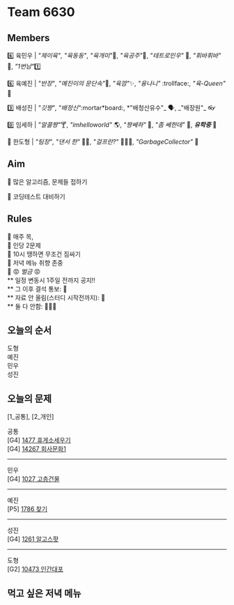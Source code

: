 # Team 6630

## Members

:six: 육민우 | _"제이육"_, _"육동동"_, _"육개미"_:ant:, _"육공주"_:princess:, _"테트로민우"_ 🧩, _"휘바휘바"_ 🙌, _"1번남"_:one:

:six: 육예진 | _"반장"_, _"예진이의 문단속"_:door:, _"육깜"_:sparkles:, _"융나니"_ :trollface:, _"육-Queen"_ 👑

:three: 배성진 | _"깃짱"_, _"배정신"_:mortar*board:, *"배청산유수"_ 🗣️, _"배장원"\_ :eyeglasses:

:zero: 임세하 | _"알콜짱"_:cocktail:, _"imhelloworld"_ 🌎, _"짱쎄하"_ 💪, _"좀 쎄한데"_ 👀, **_유학중_** 🚀

💯 한도형 | _"팀장"_, _"댄서 한"_ 🕺🏻, _"걸프란?"_ 🤷🏻‍♀️, _"GarbageCollector"_ 🤖

## Aim

:dart: 많은 알고리즘, 문제들 접하기

:dart: 코딩테스트 대비하기

## Rules

:pushpin: 매주 목,  
:pushpin: 인당 2문제  
:pushpin: 10시 땡하면 무조건 짐싸기  
:pushpin: 저녁 메뉴 취향 존중  
:pushpin: :rage: _벌금_ :rage:  
** 일정 변동시 1주일 전까지 공지!!  
** 그 이후 결석 통보: :money_with_wings:  
** 자료 안 올림(스터디 시작전까지): :money_with_wings:  
** 둘 다 안함: :money_with_wings::money_with_wings::money_with_wings:

## 오늘의 순서

도형  
예진  
민우  
성진

## 오늘의 문제

[1_공통], [2_개인]

공통  
[G4] [1477 휴게소세우기](https://www.acmicpc.net/problem/1477)  
[G4] [14267 회사문화1](https://www.acmicpc.net/problem/14267)

---

민우  
[G4] [1027 고층건물](https://www.acmicpc.net/problem/1027)

---

예진  
[P5] [1786 찾기](https://www.acmicpc.net/problem/1786)

---

성진  
[G4] [1261 알고스팟](https://www.acmicpc.net/problem/1261)

---

도형  
[G2] [10473 인간대포](https://www.acmicpc.net/problem/10473)

## 먹고 싶은 저녁 메뉴
